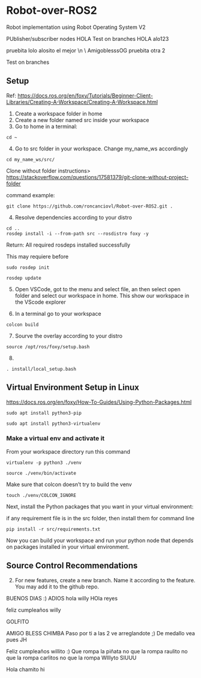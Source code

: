 # Robot-over-ROS2
Robot implementation using Robot Operating System V2

PUblisher/subscriber nodes
HOLA 
Test on branches
HOLA alo123

pruebita lolo
alosito el mejor
\n  \\ AmigoblesssOG
pruebita otra 2

Test on branches


## Setup

Ref: https://docs.ros.org/en/foxy/Tutorials/Beginner-Client-Libraries/Creating-A-Workspace/Creating-A-Workspace.html

1. Create a workspace folder in home
2. Create a new folder named src inside your workspace 
3. Go to home in a terminal: 

```shell script
cd ~
```

4. Go to src folder in your workspace. Change my_name_ws accordingly

```shell script
cd my_name_ws/src/
```

Clone without folder instructions> https://stackoverflow.com/questions/17581379/git-clone-without-project-folder 

command example: 
```shell script
git clone https://github.com/roncanciovl/Robot-over-ROS2.git .
```

4. Resolve dependencies according to your distro
```shell script
cd ..
rosdep install -i --from-path src --rosdistro foxy -y
```
Return: All required rosdeps installed successfully

This may requiere before

```shell script
sudo rosdep init
```
```shell script
rosdep update
```

5. Open VSCode, got to the menu and select file, an then select open folder and select our workspace in home. This show our workspace in the VScode explorer

6. In a terminal go to your workspace 

```shell script
colcon build
```

7. Sourve the overlay according to your distro

```shell script
source /opt/ros/foxy/setup.bash
```
8.

```shell script
. install/local_setup.bash
```


## Virtual Environment Setup in Linux

https://docs.ros.org/en/foxy/How-To-Guides/Using-Python-Packages.html

```shell script
sudo apt install python3-pip
```

```shell script
sudo apt install python3-virtualenv
```
### Make a virtual env and activate it

From your workspace directory run this command

```shell script
virtualenv -p python3 ./venv
```
```shell script
source ./venv/bin/activate
```

Make sure that colcon doesn’t try to build the venv
```shell script
touch ./venv/COLCON_IGNORE
```


Next, install the Python packages that you want in your virtual environment:

if any requirement file is in the src folder, then install them for command line

```shell script
pip install -r src/requirements.txt
```

Now you can build your workspace and run your python node that depends on packages installed in your virtual environment.



## Source Control Recommendations


2. For new features, create a new branch. Name it according to the feature. You may add it to the github repo.





BUENOS DIAS :)
ADIOS 
hola willy
HOla reyes

feliz cumpleaños willy

GOLFITO





AMIGO BLESS CHIMBA
Paso por ti a las 2 ve arreglandote ;)
De medallo vea pues
JH

Feliz cumpleaños willito :)
Que rompa la piñata no
que la rompa raulito no
que la rompa carlitos no
que la rompa WIllyto 
SIUUU

Hola chamito
hi
